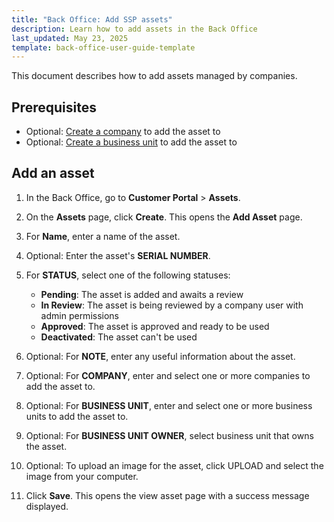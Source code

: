 ```yaml
---
title: "Back Office: Add SSP assets"
description: Learn how to add assets in the Back Office
last_updated: May 23, 2025
template: back-office-user-guide-template
---
```


This document describes how to add assets managed by companies. 

## Prerequisites

- Optional: [Create a company](/docs/pbc/all/customer-relationship-management/202410.0/base-shop/manage-in-the-back-office/manage-companies.html) to add the asset to
- Optional: [Create a business unit](/docs/pbc/all/customer-relationship-management/202410.0/base-shop/manage-in-the-back-office/company-units/create-company-units) to add the asset to


## Add an asset

1. In the Back Office, go to **Customer Portal** > **Assets**.
2. On the **Assets** page, click **Create**.
  This opens the **Add Asset** page.
3. For **Name**, enter a name of the asset.
4. Optional: Enter the asset's **SERIAL NUMBER**.
5. For **STATUS**, select one of the following statuses:

    - **Pending**: The asset is added and awaits a review
    - **In Review**: The asset is being reviewed by a company user with admin permissions
    - **Approved**: The asset is approved and ready to be used
    - **Deactivated**: The asset can't be used 
  
6. Optional: For **NOTE**, enter any useful information about the asset.
7. Optional: For **COMPANY**, enter and select one or more companies to add the asset to.
8. Optional: For **BUSINESS UNIT**, enter and select one or more business units to add the asset to.
9. Optional: For **BUSINESS UNIT OWNER**, select business unit that owns the asset.
10. Optional: To upload an image for the asset, click UPLOAD and select the image from your computer.
11. Click **Save**.
 This opens the view asset page with a success message displayed.  